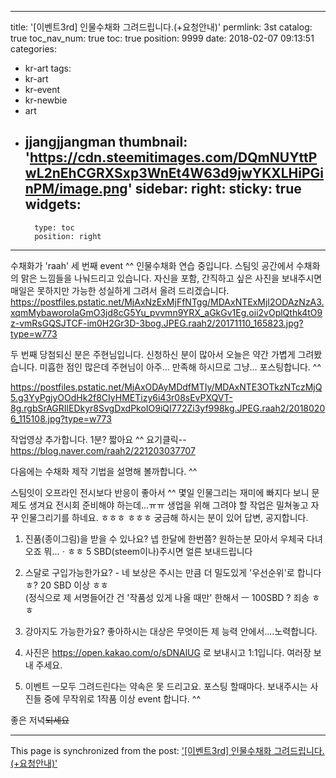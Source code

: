 
---
title: '[이벤트3rd] 인물수채화 그려드립니다.(+요청안내)'
permlink: 3st
catalog: true
toc_nav_num: true
toc: true
position: 9999
date: 2018-02-07 09:13:51
categories:
- kr-art
tags:
- kr-art
- kr-event
- kr-newbie
- art
- jjangjjangman
thumbnail: 'https://cdn.steemitimages.com/DQmNUYttPwL2nEhCGRXSxp3WnEt4W63d9jwYKXLHiPGinPM/image.png'
sidebar:
    right:
        sticky: true
widgets:
    -
        type: toc
        position: right
---


수채화가 'raah'  세 번째 event ^^
인물수채화 연습 중입니다. 
스팀잇 공간에서 수채화의 맑은 느낌들을 나눠드리고 있습니다.
자신을 포함, 간직하고 싶은  사진을 보내주시면
매일은 못하지만 가능한 성실하게 그려서 올려 드리겠습니다.
https://postfiles.pstatic.net/MjAxNzExMjFfNTgg/MDAxNTExMjI2ODAzNzA3.xqmMybaworoIaGmO3jd8cG5Yu_pvvmn9YRX_aGkGv1Eg.oii2vOplQthk4tO9z-vmRsGQSJTCF-im0H2Gr3D-3bog.JPEG.raah2/20171110_165823.jpg?type=w773


두 번째 당첨되신 분은 주현님입니다. 
신청하신 분이 많아서 오늘은 약간 가볍게 그려봤습니다.
미흡한 점인 많은데 주현님이 아주... 만족해 하시므로 그냥... 포스팅합니다. ^^


https://postfiles.pstatic.net/MjAxODAyMDdfMTIy/MDAxNTE3OTkzNTczMjQ5.g3YyPgjyOOdHk2f8CIyHMETizy6i43r08sEvPXQVT-8g.rgbSrAGRIlEDkyr8SvgDxdPkoIO9iQI772Zi3yf998kg.JPEG.raah2/20180206_115108.jpg?type=w773

작업영상 추가합니다.  1분?  짧아요 ^^
요기클릭--https://blog.naver.com/raah2/221203037707

다음에는 수채화 제작 기법을 설명해 볼까합니다.  ^^

스팀잇이   오프라인 전시보다 반응이 좋아서 ^^
몇일 인물그리는 재미에 빠지다 보니 문제도 생겨요 
전시회 준비해야 하는데...ㅠㅠ
생업을 위해 그려야 할 작업은 밀쳐놓고
자꾸 인물그리기를 하네요. 
ㅎㅎㅎ
ㅎㅎㅎ
궁금해 하시는 분이 있어 답변, 공지합니다. 


1.  진품(종이그림)을 받을 수 있나요?  넵  한달에 한번쯤? 원하는분  모아서 우체국 다녀오죠 뭐...ㆍㅎㅎ  5 SBD(steem이나)주시면 얼른 보내드립니다

2. 스달로 구입가능한가요? - 네 보상은 주시는 만큼 더 밀도있게  '우선순위'로  합니다ㅎ? 20 SBD 이상 ㅎㅎ   
   (정식으로 제 서명들어간 건 '작품성 있게 나올 때만' 한해서 ㅡ 100SBD ?   죄송 ㅎㅎ

3. 강아지도 가능한가요? 좋아하시는 대상은 무엇이든 제 능력 안에서....노력합니다. 

4. 사진은 https://open.kakao.com/o/sDNAlUG 로 보내시고 1:1입니다. 여러장 보내 주세요. 

5. 이벤트 ㅡ모두 그려드린다는 약속은 못 드리고요. 포스팅 할때마다. 보내주시는 사진들 중에 무작위로 1작품  이상  event 합니다. ^^

좋은 저녁~~되세요~~

- - -

This page is synchronized from the post: ['[이벤트3rd] 인물수채화 그려드립니다.(+요청안내)'](https://steemit.com/@raah/3st)
